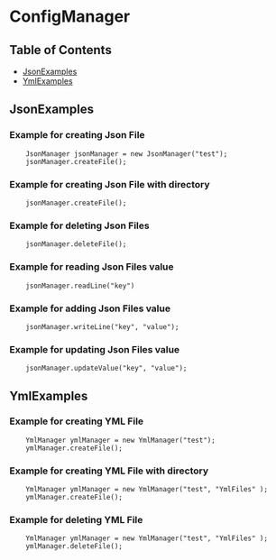 # ConfigManager

## Table of Contents

 - [JsonExamples](#JsonExamples)
 - [YmlExamples](#YmlExamples)


## JsonExamples

### Example for creating Json File
        JsonManager jsonManager = new JsonManager("test");
        jsonManager.createFile();

### Example for creating Json File with directory
        jsonManager.createFile();
### Example for deleting Json Files
        jsonManager.deleteFile();
### Example for reading Json Files value
        jsonManager.readLine("key")
### Example for adding Json Files value
        jsonManager.writeLine("key", "value");
### Example for updating Json Files value
        jsonManager.updateValue("key", "value");
        
## YmlExamples
### Example for creating YML File
        YmlManager ymlManager = new YmlManager("test");
        ymlManager.createFile();

### Example for creating YML File with directory
        YmlManager ymlManager = new YmlManager("test", "YmlFiles" );
        ymlManager.createFile();
### Example for deleting YML File
        YmlManager ymlManager = new YmlManager("test", "YmlFiles" );
        ymlManager.deleteFile();
